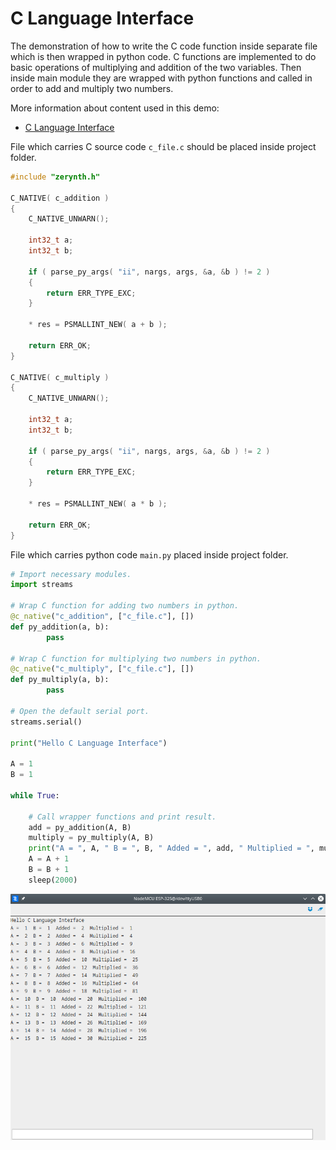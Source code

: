 # C Language Interface

The demonstration of how to write the C code function inside separate file which is then wrapped in python code. C functions are implemented to do basic operations of multiplying and addition of the two variables. Then inside main module they are wrapped with python functions and called in order to add and multiply two numbers.

More information about content used in this demo:
- [C Language Interface](/latest/reference/guide/docs/clang/)

File which carries C source code `c_file.c` should be placed inside project folder.

```c
#include "zerynth.h"

C_NATIVE( c_addition )
{
    C_NATIVE_UNWARN();

    int32_t a;
    int32_t b;

    if ( parse_py_args( "ii", nargs, args, &a, &b ) != 2 )
    {
        return ERR_TYPE_EXC;
    }

    * res = PSMALLINT_NEW( a + b );

    return ERR_OK;
}

C_NATIVE( c_multiply )
{
    C_NATIVE_UNWARN();

    int32_t a;
    int32_t b;

    if ( parse_py_args( "ii", nargs, args, &a, &b ) != 2 )
    {
        return ERR_TYPE_EXC;
    }

    * res = PSMALLINT_NEW( a * b );

    return ERR_OK;
}
```

File which carries python code `main.py` placed inside project folder.

```py
# Import necessary modules.
import streams

# Wrap C function for adding two numbers in python.
@c_native("c_addition", ["c_file.c"], [])
def py_addition(a, b):
        pass

# Wrap C function for multiplying two numbers in python.
@c_native("c_multiply", ["c_file.c"], [])
def py_multiply(a, b):
        pass

# Open the default serial port.
streams.serial()

print("Hello C Language Interface")

A = 1
B = 1

while True:

    # Call wrapper functions and print result.
    add = py_addition(A, B)
    multiply = py_multiply(A, B)
    print("A = ", A, " B = ", B, " Added = ", add, " Multiplied = ", multiply)
    A = A + 1
    B = B + 1
    sleep(2000)
```

![](img/c_iface.png)